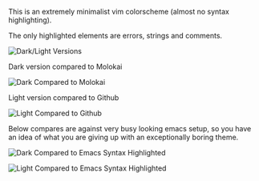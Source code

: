 This is an extremely minimalist vim colorscheme (almost no syntax highlighting).

The only highlighted elements are errors, strings and comments.

![Dark/Light Versions](http://i.imgur.com/ajroNGD.png)

Dark version compared to Molokai

![Dark Compared to Molokai](http://i.imgur.com/AHvl181.png)

Light version compared to Github

![Light Compared to Github](http://i.imgur.com/VWhd4yd.png)


Below compares are against very busy looking emacs setup, so you have an idea of what you are giving up with an exceptionally boring theme.

![Dark Compared to Emacs Syntax Highlighted](http://i.imgur.com/I3TueYn.png)

![Light Compared to Emacs Syntax Highlighted](http://i.imgur.com/CBfBKTQ.png)
